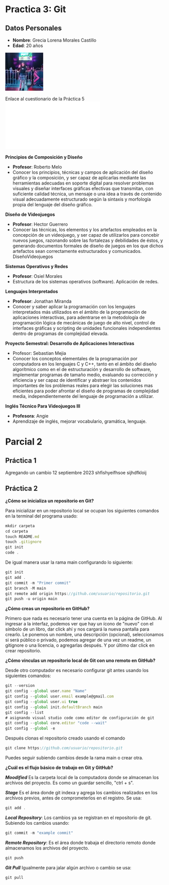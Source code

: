 # Practica 3: Git

## Datos Personales

- **Nombre**: Grecia Lorena Morales Castillo
- **Edad**: 20 años

![Greys](/carpeta/img/greys.jpg)

Enlace al cuestionario de la Práctica 5 ![practica5](/carpeta/practica-5.md)


**Principios de Composición y Diseño**
- **Profesor**: Roberto Melo
- Conocer los principios, técnicas y campos de aplicación del diseño gráfico y la composición, y ser capaz de aplicarlas mediante las herramientas adecuadas en soporte digital para resolver problemas visuales y diseñar interfaces gráficas efectivas que transmitan, con suficiente calidad técnica, un mensaje o una idea a través de contenido visual adecuadamente estructurado según la sintaxis y morfología propia del lenguaje del diseño gráfico.

**Diseño de Videojuegos**
- **Profesor**: Hector Guerrero
- Conocer las técnicas, los elementos y los artefactos empleados en la concepción de un videojuego, y ser capaz de utilizarlos para concebir nuevos juegos, razonando sobre las fortalezas y debilidades de éstos, y generando documentos formales de diseño de juegos en los que dichos artefactos sean correctamente estructurados y comunicados.
 DiseñoVideojuegos

**Sistemas Operativos y Redes**
- **Profesor**: Osiel Morales
- Estructura de los sistemas operativos (software). Aplicación de redes.

**Lenguajes Interpretados**
- **Profesor**: Jonathan Miranda
- Conocer y saber aplicar la programación con los lenguajes interpretados más utilizados en el ámbito de la programación de aplicaciones interactivas, para adentrarse en la metodología de programación lógica de mecánicas de juego de alto nivel, control de interfaces gráficas y scripting de unidades funcionales independientes dentro de programas de complejidad elevada.


**Proyecto Semestral: Desarrollo de Aplicaciones Interactivas**
- Profesor: Sebastian Mejia
- Conocer los conceptos elementales de la programación por computadora en los lenguajes C y C++, tanto en el ámbito del diseño algorítmico como en el de estructuración y desarrollo de software, implementar programas de tamaño medio, evaluando su corrección y eficiencia y ser capaz de identificar y abstraer los contenidos importantes de los problemas reales para elegir las soluciones mas eficientes para poder afrontar el diseño de programas de complejidad media, independientemente del lenguaje de programación a utilizar.


**Inglés Técnico Para Videojuegos III**
- **Profesora**: Angie
- Aprendizaje de inglés, mejorar vocabulario, gramática, lenguaje.

# Parcial 2 

## Práctica 1
Agregando un cambio 12 septiembre 2023
shfishyeifhsoe
sijhdfkloij


## Práctica 2

**¿Cómo se inicializa un repositorio en Git?**

Para inicializar en un repositorio local se ocupan los siguientes comandos en la terminal del programa usado: 

```js
mkdir carpeta
cd carpeta
touch README.md
touch .gitignore
git init
code .
```
De igual manera usar la rama main configurando lo siguiente:

```js
git init
git add .
git commit -m "Primer commit"
git branch -M main
git remote add origin https://github.com/usuario/repositorio.git
git push -u origin main
```

**¿Cómo creas un repositorio en GitHub?**

Primero que nada es necesario tener una cuenta en la página de GitHub. Al ingresar a la interfaz, podemos ver que hay un ícono de "nuevo" con el símbolo de un libro, dar click ahí y nos cargará la nueva pantalla para crearlo. Le ponemos un nombre, una descripción (opcional), seleccionamos si será público o privado, podemos agregar de una vez un readme, un gitignore o una licencia, o agregarlas después. Y por último dar click en crear repositorio.


**¿Cómo vinculas un repositorio local de Git con uno remoto en GitHub?**

Desde otro computador es necesario configurar git antes usando los siguientes comandos:

```js
git --version
git config --global user.name "Name"
git config --global user.email example@gmail.com
git config --global user.ui true
git config --global init.defaultBranch main
git config --list
# asignando visual studio code como editor de configuración de git
git config --global core.editor "code --wait"
git config --global -e
```

Después clonas el repositorio creado usando el comando
```js
git clone https://github.com/usuario/repositorio.git
```
Puedes seguir subiendo cambios desde la rama main o crear otra.

**¿Cuál es el flujo básico de trabajo en Git y GitHub?**

**_Moodified_**  Es la carpeta local de la computadora donde se almacenan los archivos del proyecto.
Es como un guardar sencillo, "ctrl + s".

**_Stage_** Es el área donde git indexa y agrega los cambios realizados en los archivos previos, antes de comprometerlos en el registro. Se usa:

```js
git add .
```

**_Local Repository_**: Los cambios ya se registran en el repositorio de git. Subiendo los cambios usando:

```js
git commit -m "example commit"
```

**_Remote Repository_**: Es el área donde trabaja el directorio remoto donde almacenamos los archivos del proyecto.

```js
git push
```
**_Git Pull_** Igualmente para jalar algún archivo o cambio se usa:

```js
git pull 
```